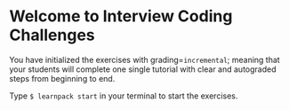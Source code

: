 # Welcome to Interview Coding Challenges
You have initialized the exercises with grading=`incremental`; meaning that your students will complete one single tutorial with clear and autograded steps from beginning to end.

Type `$ learnpack start` in your terminal to start the exercises.